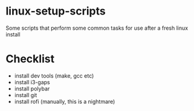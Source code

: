 # linux-setup-scripts
Some scripts that perform some common tasks for use after a fresh linux install 

# Checklist
- install dev tools (make, gcc etc)
- install i3-gaps
- install polybar
- install git
- install rofi (manually, this is a nightmare)
